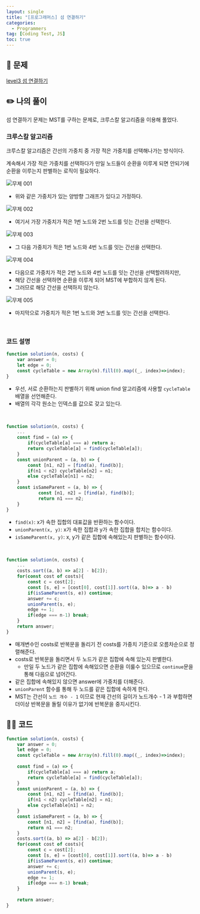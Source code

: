 ```yaml
---
layout: single
title: "[프로그래머스] 섬 연결하기"
categories:
  - Programmers
tag: [Coding Test, JS]
toc: true
---
```



## 📖 문제

[level3 섬 연결하기](https://school.programmers.co.kr/learn/courses/30/lessons/42861)

## ✏️ 나의 풀이

섬 연결하기 문제는 MST를 구하는 문제로, 크루스칼 알고리즘을 이용해 풀었다.

### 크루스칼 알고리즘

크루스칼 알고리즘은 간선의 가중치 중 가장 적은 가중치를 선택해나가는 방식이다.

계속해서 가장 적은 가중치를 선택하다가 만일 노드들이 순환을 이루게 되면 안되기에 순환을 이루는지 판별하는 로직이 필요하다.

![무제 001](https://github.com/han0224/portfolio/assets/70616579/28d22901-42a1-4be4-8947-5f0f3bf12321)

- 위와 같은 가중치가 있는 양방향 그래프가 있다고 가정하다.

![무제 002](https://github.com/han0224/portfolio/assets/70616579/d46abeeb-2ec2-4e41-99f7-a0418df9b87e)

- 여기서 가장 가중치가 적은 1번 노드와 2번 노드를 잇는 간선을 선택한다.

![무제 003](https://github.com/han0224/portfolio/assets/70616579/e1e3e8f2-c4c0-4591-adbf-6434c7a78ddb)

- 그 다음 가중치가 적은 1번 노드와 4번 노드를 잇는 간선을 선택한다.

![무제 004](https://github.com/han0224/portfolio/assets/70616579/b5a0cf6d-fb62-4804-a4a3-688fb0e9698c)

- 다음으로 가중치가 적은 2번 노드와 4번 노드를 잇는 간선을 선택할려하지만,
- 해당 간선을 선택하면 순환을 이루게 되어 MST에 부합하지 않게 된다.
- 그러므로 해당 간선을 선택하지 않는다.

![무제 005](https://github.com/han0224/portfolio/assets/70616579/93607cbe-85d4-4723-b18d-91ee2851fdbf)

- 마지막으로 가중치가 적은 1번 노드와 3번 노드를 잇는 간선을 선택한다.

<br/>

### 코드 설명


```javascript
function solution(n, costs) {
    var answer = 0;
    let edge = 0;
    const cycleTable = new Array(n).fill(0).map((_, index)=>index);
}
```

- 우선, 서로 순환하는지 판별하기 위해 union find 알고리즘에 사용할 `cycleTable` 배열을 선언해준다.
- 배열의 각각 원소는 인덱스를 값으로 갖고 있는다.

<br/>

```javascript
function solution(n, costs) {
    ...
    const find = (a) => {
        if(cycleTable[a] === a) return a;
        return cycleTable[a] = find(cycleTable[a]);
    }
    const unionParent = (a, b) => {
        const [n1, n2] = [find(a), find(b)];
        if(n1 < n2) cycleTable[n2] = n1;
        else cycleTable[n1] = n2;
    }
    const isSameParent = (a, b) => {
            const [n1, n2] = [find(a), find(b)];
            return n1 === n2;
    }
}
```

- `find(x)`: x가 속한 집합의 대표값을 반환하는 함수이다.
- `unionParent(x, y)`: x가 속한 집합과 y가 속한 집합을 합치는 함수이다.
- `isSameParent(x, y)`: x, y가 같은 집합에 속해있는지 판별하는 함수이다.

<br/>


```javascript
function solution(n, costs) {
    ...
    costs.sort((a, b) => a[2] - b[2]);
    for(const cost of costs){
        const c = cost[2];
        const [s, e] = [cost[0], cost[1]].sort((a, b)=> a - b)
        if(isSameParent(s, e)) continue;
        answer += c;
        unionParent(s, e);
        edge += 1;
        if(edge === n-1) break;
    }
    return answer;
}
```

- 매개변수인 costs로 반복문을 돌리기 전 costs를 가중치 기준으로 오름차순으로 정렬해준다.
- costs로 반복문을 돌리면서 두 노드가 같은 집합에 속해 있는지 판별한다.
    - 만일 두 노드가 같은 집합에 속해있으면 순환을 이룰수 있으므로 `continue`문을 통해 다음으로 넘어간다.
- 같은 집합에 속해있지 않으면 answer에 가중치를 더해준다.
- `unionParent` 함수를 통해 두 노드를 같은 집합에 속하게 한다.
- MST는 간선이 `노드 개수 - 1` 이므로 현재 간선의 길이가 노드개수 - 1 과 부합하면 더이상 반복문을 돌릴 이유가 없기에 반복문을 중지시킨다.


## 👩‍💻 코드

```javascript
function solution(n, costs) {
    var answer = 0;
    let edge = 0;
    const cycleTable = new Array(n).fill(0).map((_, index)=>index);
    
    const find = (a) => {
        if(cycleTable[a] === a) return a;
        return cycleTable[a] = find(cycleTable[a]);
    }
    const unionParent = (a, b) => {
        const [n1, n2] = [find(a), find(b)];
        if(n1 < n2) cycleTable[n2] = n1;
        else cycleTable[n1] = n2;
    }
    const isSameParent = (a, b) => {
        const [n1, n2] = [find(a), find(b)];
        return n1 === n2;
    }
    costs.sort((a, b) => a[2] - b[2]);
    for(const cost of costs){
        const c = cost[2];
        const [s, e] = [cost[0], cost[1]].sort((a, b)=> a - b)
        if(isSameParent(s, e)) continue;
        answer += c;
        unionParent(s, e);
        edge += 1;
        if(edge === n-1) break;
    }
    
    return answer;
}
```
